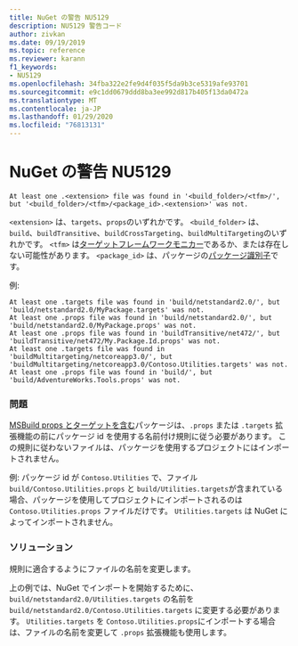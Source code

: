 ```yaml
---
title: NuGet の警告 NU5129
description: NU5129 警告コード
author: zivkan
ms.date: 09/19/2019
ms.topic: reference
ms.reviewer: karann
f1_keywords:
- NU5129
ms.openlocfilehash: 34fba322e2fe9d4f035f5da9b3ce5319afe93701
ms.sourcegitcommit: e9c1dd0679ddd8ba3ee992d817b405f13da0472a
ms.translationtype: MT
ms.contentlocale: ja-JP
ms.lasthandoff: 01/29/2020
ms.locfileid: "76813131"
---
```

# <a name="nuget-warning-nu5129"></a>NuGet の警告 NU5129

```
At least one .<extension> file was found in '<build_folder>/<tfm>/', but '<build_folder>/<tfm>/<package_id>.<extension>' was not.
```

`<extension>` は、`targets`、`props`のいずれかです。
`<build_folder>` は、`build`、`buildTransitive`、`buildCrossTargeting`、`buildMultiTargeting`のいずれかです。
`<tfm>` は[ターゲットフレームワークモニカー](../target-frameworks.md)であるか、または存在しない可能性があります。
`<package_id>` は、パッケージの[パッケージ識別子](../nuspec.md#id)です。

例:

```
At least one .targets file was found in 'build/netstandard2.0/', but 'build/netstandard2.0/MyPackage.targets' was not.
At least one .props file was found in 'build/netstandard2.0/', but 'build/netstandard2.0/MyPackage.props' was not.
At least one .props file was found in 'buildTransitive/net472/', but 'buildTransitive/net472/My.Package.Id.props' was not.
At least one .targets file was found in 'buildMultitargeting/netcoreapp3.0/', but 'buildMultitargeting/netcoreapp3.0/Contoso.Utilities.targets' was not.
At least one .props file was found in 'build/', but 'build/AdventureWorks.Tools.props' was not.
```

### <a name="issue"></a>問題

[MSBuild props とターゲットを含む](../../create-packages/creating-a-package.md#include-msbuild-props-and-targets-in-a-package)パッケージは、`.props` または `.targets` 拡張機能の前にパッケージ id を使用する名前付け規則に従う必要があります。 この規則に従わないファイルは、パッケージを使用するプロジェクトにはインポートされません。

例: パッケージ id が `Contoso.Utilities` で、ファイル `build/Contoso.Utilities.props` と `build/Utilities.targets`が含まれている場合、パッケージを使用してプロジェクトにインポートされるのは `Contoso.Utilities.props` ファイルだけです。 `Utilities.targets` は NuGet によってインポートされません。

### <a name="solution"></a>ソリューション

規則に適合するようにファイルの名前を変更します。

上の例では、NuGet でインポートを開始するために、`build/netstandard2.0/Utilities.targets` の名前を `build/netstandard2.0/Contoso.Utilities.targets` に変更する必要があります。 `Utilities.targets` を `Contoso.Utilities.props`にインポートする場合は、ファイルの名前を変更して `.props` 拡張機能も使用します。
